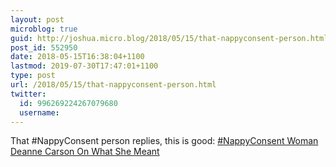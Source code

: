 ```yaml
---
layout: post
microblog: true
guid: http://joshua.micro.blog/2018/05/15/that-nappyconsent-person.html
post_id: 552950
date: 2018-05-15T16:38:04+1100
lastmod: 2019-07-30T17:47:01+1100
type: post
url: /2018/05/15/that-nappyconsent-person.html
twitter:
  id: 996269224267079680
  username: 
---
```

That #NappyConsent person replies, this is good: [#NappyConsent Woman Deanne Carson On What She Meant](https://newmatilda.com/2018/05/15/brave-new-world-nappyconsent-woman-deanne-carson-meant-passionately-believes/)
